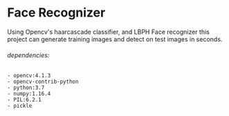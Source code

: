 # Face Recognizer
Using Opencv's haarcascade classifier, and LBPH Face recognizer this project can generate training images and detect on test images in seconds.

###### dependencies:
    - opencv:4.1.3
    - opencv-contrib-python
    - python:3.7
    - numpy:1.16.4
    - PIL:6.2.1
    - pickle
